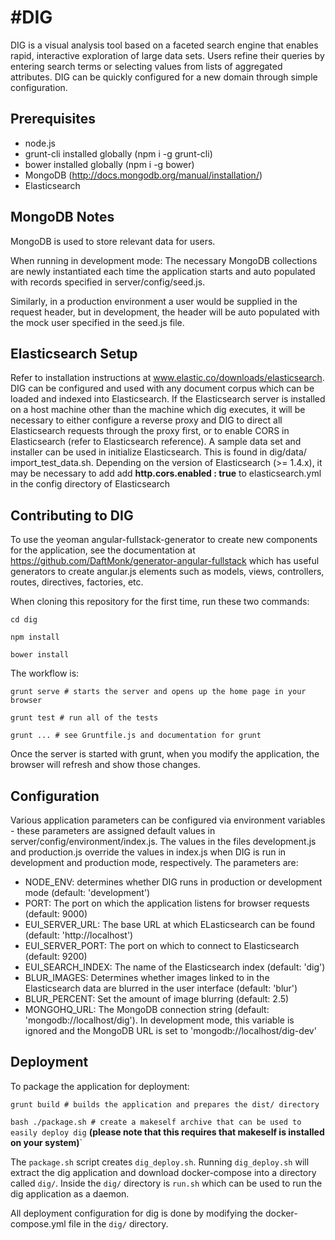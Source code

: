 #DIG
=========

DIG is a visual analysis tool based on a faceted search engine that enables rapid, interactive exploration of large data sets. Users refine their queries by entering search terms or selecting values from lists of aggregated attributes. DIG can be quickly configured for a new domain through simple configuration. 

Prerequisites
-------------

- node.js
- grunt-cli installed globally (npm i -g grunt-cli)
- bower installed globally (npm i -g bower)
- MongoDB (http://docs.mongodb.org/manual/installation/)
- Elasticsearch

MongoDB Notes
-------------

MongoDB is used to store relevant data for users.

When running in development mode:
The necessary MongoDB collections are newly instantiated each time the application starts and auto populated with records specified in server/config/seed.js. 

Similarly, in a production environment a user would be supplied in the request header, but in development, the header will be auto populated with the mock user specified in the seed.js file. 

Elasticsearch Setup
-------------------

Refer to installation instructions at www.elastic.co/downloads/elasticsearch. DIG can be configured and used with any document corpus which can be loaded and indexed into Elasticsearch. If the Elasticsearch server is installed on a host machine other than the machine which dig executes, it will be necessary to either configure a reverse proxy and DIG to direct all Elasticsearch requests through the proxy first, or to enable CORS in Elasticsearch (refer to Elasticsearch reference).
A sample data set and installer can be used in initialize Elasticsearch. This is found in dig/data/ import_test_data.sh.
Depending on the version of Elasticsearch (>= 1.4.x), it may be necessary to add add **http.cors.enabled : true** to elasticsearch.yml in the config directory of Elasticsearch

Contributing to DIG
-------------------

To use the yeoman angular-fullstack-generator to create new components for
the application, see the documentation at 
https://github.com/DaftMonk/generator-angular-fullstack which has useful generators to
create angular.js elements such as models, views, controllers, routes, 
directives, factories, etc.

When cloning this repository for the first time, run these two commands:

  `cd dig`
  
  `npm install`

  `bower install`

The workflow is:
  
  `grunt serve # starts the server and opens up the home page in your browser`

  `grunt test # run all of the tests`

  `grunt ... # see Gruntfile.js and documentation for grunt`

Once the server is started with grunt, when you modify the
application, the browser will refresh and show those changes.

Configuration
-------------

Various application parameters can be configured via environment variables - these parameters are assigned default values in server/config/environment/index.js.  The values in the files development.js and production.js override the values in index.js when DIG is run in development and production mode, respectively.  The parameters are:

- NODE_ENV: determines whether DIG runs in production or development mode (default: 'development')
- PORT: The port on which the application listens for browser requests (default: 9000)
- EUI_SERVER_URL: The base URL at which ELasticsearch can be found (default: 'http://localhost')
- EUI_SERVER_PORT: The port on which to connect to Elasticsearch (default: 9200)
- EUI_SEARCH_INDEX: The name of the Elasticsearch index (default: 'dig')
- BLUR_IMAGES: Determines whether images linked to in the Elasticsearch data are blurred in the user interface (default: 'blur')
- BLUR_PERCENT: Set the amount of image blurring (default: 2.5)
- MONGOHQ_URL: The MongoDB connection string (default: 'mongodb://localhost/dig').  In development mode, this variable is ignored and the MongoDB URL is set to 'mongodb://localhost/dig-dev'

Deployment
----------

To package the application for deployment:

  `grunt build # builds the application and prepares the dist/ directory`

  `bash ./package.sh # create a makeself archive that can be used to easily deploy dig` **(please note that this requires that makeself is installed on your system)**`

The `package.sh` script creates `dig_deploy.sh`.  Running `dig_deploy.sh` will extract the dig application and download docker-compose into a directory called `dig/`.  Inside the `dig/` directory is `run.sh` which can be used to run the dig application as a daemon.

All deployment configuration for dig is done by modifying the docker-compose.yml file in the `dig/` directory.


